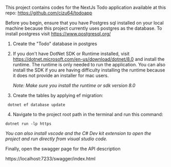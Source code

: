 This project contains codes for the NextJs Todo application available at this repo: https://github.com/cizu64/todoapp 

Before you begin, ensure that you have Postgres sql installed on your local machine because this project currently uses postgres as the database. To install postgress visit https://www.postgresql.org/ 

1. Create the "Todo" database in postgres
   
2. If you don't have DotNet SDK or Runtime installed, visit https://dotnet.microsoft.com/en-us/download/dotnet/8.0 and install the runtime. The runtime is only needed to run the application. You can also install the SDK if you are having difficulty installing the runtime because it does not provide an installer for mac users.

   <i>Note: Make sure you install the runtime or sdk version 8.0</i>

3. Create the tables by applying ef migration:

```
 dotnet ef database update
```
   
4. Navigate to the project root path in the terminal and run this command:

```
dotnet run -lp https 
```

<i>You can also install vscode and the C# Dev kit extension to open the project and run directly from visual studio code.</i>

Finally, open the swagger page for the API description

https://localhost:7233/swagger/index.html

